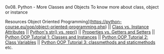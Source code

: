 0x08. Python - More Classes and Objects
To know more about class, object or instance

Resources
Object Oriented Programming](https://python-course.eu/oop/object-oriented-programming.php) || [Class vs. Instance Attributes](https://python-course.eu/oop/class-instance-attributes.php) || [Python's str() vs. repr()](https://shipit.dev/posts/python-str-vs-repr.html) || [Properties vs. Getters and Setters](https://python-course.eu/oop/properties-vs-getters-and-setters.php) || [Python OOP Tutorial 1: Classes and Instances](https://www.youtube.com/watch?v=ZDa-Z5JzLYM) || [Python OOP Tutorial 2: Class Variables](https://www.youtube.com/watch?v=BJ-VvGyQxho) || [Python OOP Tutorial 3: classmethods and staticmethods](https://www.youtube.com/watch?v=rq8cL2XMM5M) etc.
